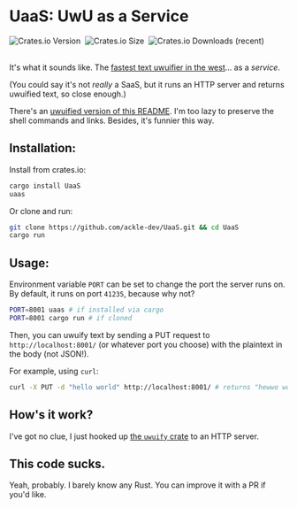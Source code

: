 # UaaS: UwU as a Service

<div style="display:flex;flex-direction:row;justify:center;gap:8px;">
	<img alt="Crates.io Version" src="https://img.shields.io/crates/v/UaaS">
	<img alt="Crates.io Size" src="https://img.shields.io/crates/size/UaaS">
	<img alt="Crates.io Downloads (recent)" src="https://img.shields.io/crates/dr/UaaS">
</div>
<br />

It's what it sounds like. The [fastest text uwuifier in the west](https://github.com/Daniel-Liu-c0deb0t/uwu)... as a *service*.

(You could say it's not *really* a SaaS, but it runs an HTTP server and returns uwuified text, so close enough.)

There's an [uwuified version of this README](./WEADME.md). I'm too lazy to preserve the shell commands and links. Besides, it's funnier this way.

## Installation:

Install from crates.io:
```bash
cargo install UaaS
uaas
```

Or clone and run:
```bash
git clone https://github.com/ackle-dev/UaaS.git && cd UaaS
cargo run
```

## Usage:

Environment variable `PORT` can be set to change the port the server runs on. By default, it runs on port `41235`, because why not?

```bash
PORT=8001 uaas # if installed via cargo
PORT=8001 cargo run # if cloned
```

Then, you can uwuify text by sending a PUT request to `http://localhost:8001/` (or whatever port you choose) with the plaintext in the body (not JSON!).

For example, using `curl`:
```bash
curl -X PUT -d "hello world" http://localhost:8001/ # returns "hewwo wowwd"
```

## How's it work?

I've got no clue, I just hooked up [the `uwuify` crate](https://crates.io/crates/uwuify) to an HTTP server.

## This code sucks.

Yeah, probably. I barely know any Rust. You can improve it with a PR if you'd like.
